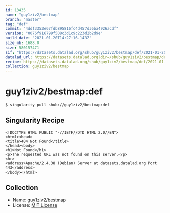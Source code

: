 ```yaml
---
id: 13435
name: "guy1ziv2/bestmap"
branch: "master"
tag: "def"
commit: "4ddf3353e67fdb895816fc4d457d36ba4926acdf"
version: "0076f916799f508c3d1c9c223d2b2d9e"
build_date: "2021-01-20T14:27:16.143Z"
size_mb: 1688.0
size: 580157471
sif: "https://datasets.datalad.org/shub/guy1ziv2/bestmap/def/2021-01-20-4ddf3353-0076f916/0076f916799f508c3d1c9c223d2b2d9e.sif"
datalad_url: https://datasets.datalad.org?dir=/shub/guy1ziv2/bestmap/def/2021-01-20-4ddf3353-0076f916/
recipe: https://datasets.datalad.org/shub/guy1ziv2/bestmap/def/2021-01-20-4ddf3353-0076f916/Singularity
collection: guy1ziv2/bestmap
---
```


# guy1ziv2/bestmap:def

```bash
$ singularity pull shub://guy1ziv2/bestmap:def
```

## Singularity Recipe

```singularity
<!DOCTYPE HTML PUBLIC "-//IETF//DTD HTML 2.0//EN">
<html><head>
<title>404 Not Found</title>
</head><body>
<h1>Not Found</h1>
<p>The requested URL was not found on this server.</p>
<hr>
<address>Apache/2.4.38 (Debian) Server at datasets.datalad.org Port 443</address>
</body></html>
```

## Collection

 - Name: [guy1ziv2/bestmap](https://github.com/guy1ziv2/bestmap)
 - License: [MIT License](https://api.github.com/licenses/mit)

